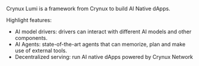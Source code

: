Crynux Lumi is a framework from Crynux to build AI Native dApps.

Highlight features:
* AI model drivers: drivers can interact with different AI models and other components.
* AI Agents: state-of-the-art agents that can memorize, plan and make use of external tools.
* Decentralized serving: run AI native dApps powered by Crynux Network
